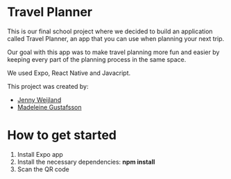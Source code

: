 # Travel Planner

This is our final school project where we decided to build an application called Travel Planner, an app that you can use when planning your next trip.

Our goal with this app was to make travel planning more fun and easier by keeping every part of the planning process in the same space.

We used Expo, React Native and Javacript.

This project was created by:

- [Jenny Weijland](https://github.com/JennyWeij)
- [Madeleine Gustafsson](https://github.com/MadeleineGustafson)

# How to get started

1. Install Expo app
2. Install the necessary dependencies: **npm install**
3. Scan the QR code
